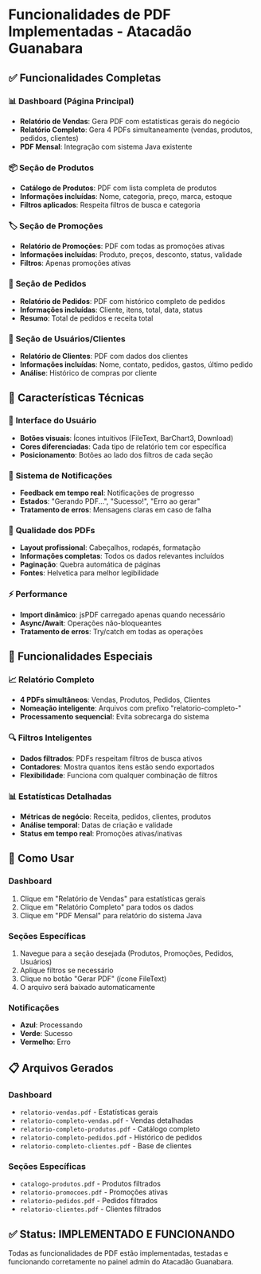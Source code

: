 # Funcionalidades de PDF Implementadas - Atacadão Guanabara

## ✅ Funcionalidades Completas

### 📊 **Dashboard (Página Principal)**
- **Relatório de Vendas**: Gera PDF com estatísticas gerais do negócio
- **Relatório Completo**: Gera 4 PDFs simultaneamente (vendas, produtos, pedidos, clientes)
- **PDF Mensal**: Integração com sistema Java existente

### 📦 **Seção de Produtos**
- **Catálogo de Produtos**: PDF com lista completa de produtos
- **Informações incluídas**: Nome, categoria, preço, marca, estoque
- **Filtros aplicados**: Respeita filtros de busca e categoria

### 🏷️ **Seção de Promoções**
- **Relatório de Promoções**: PDF com todas as promoções ativas
- **Informações incluídas**: Produto, preços, desconto, status, validade
- **Filtros**: Apenas promoções ativas

### 🛒 **Seção de Pedidos**
- **Relatório de Pedidos**: PDF com histórico completo de pedidos
- **Informações incluídas**: Cliente, itens, total, data, status
- **Resumo**: Total de pedidos e receita total

### 👥 **Seção de Usuários/Clientes**
- **Relatório de Clientes**: PDF com dados dos clientes
- **Informações incluídas**: Nome, contato, pedidos, gastos, último pedido
- **Análise**: Histórico de compras por cliente

## 🔧 **Características Técnicas**

### 📱 **Interface do Usuário**
- **Botões visuais**: Ícones intuitivos (FileText, BarChart3, Download)
- **Cores diferenciadas**: Cada tipo de relatório tem cor específica
- **Posicionamento**: Botões ao lado dos filtros de cada seção

### 🔔 **Sistema de Notificações**
- **Feedback em tempo real**: Notificações de progresso
- **Estados**: "Gerando PDF...", "Sucesso!", "Erro ao gerar"
- **Tratamento de erros**: Mensagens claras em caso de falha

### 📄 **Qualidade dos PDFs**
- **Layout profissional**: Cabeçalhos, rodapés, formatação
- **Informações completas**: Todos os dados relevantes incluídos
- **Paginação**: Quebra automática de páginas
- **Fontes**: Helvetica para melhor legibilidade

### ⚡ **Performance**
- **Import dinâmico**: jsPDF carregado apenas quando necessário
- **Async/Await**: Operações não-bloqueantes
- **Tratamento de erros**: Try/catch em todas as operações

## 🎯 **Funcionalidades Especiais**

### 📈 **Relatório Completo**
- **4 PDFs simultâneos**: Vendas, Produtos, Pedidos, Clientes
- **Nomeação inteligente**: Arquivos com prefixo "relatorio-completo-"
- **Processamento sequencial**: Evita sobrecarga do sistema

### 🔍 **Filtros Inteligentes**
- **Dados filtrados**: PDFs respeitam filtros de busca ativos
- **Contadores**: Mostra quantos itens estão sendo exportados
- **Flexibilidade**: Funciona com qualquer combinação de filtros

### 📊 **Estatísticas Detalhadas**
- **Métricas de negócio**: Receita, pedidos, clientes, produtos
- **Análise temporal**: Datas de criação e validade
- **Status em tempo real**: Promoções ativas/inativas

## 🚀 **Como Usar**

### **Dashboard**
1. Clique em "Relatório de Vendas" para estatísticas gerais
2. Clique em "Relatório Completo" para todos os dados
3. Clique em "PDF Mensal" para relatório do sistema Java

### **Seções Específicas**
1. Navegue para a seção desejada (Produtos, Promoções, Pedidos, Usuários)
2. Aplique filtros se necessário
3. Clique no botão "Gerar PDF" (ícone FileText)
4. O arquivo será baixado automaticamente

### **Notificações**
- **Azul**: Processando
- **Verde**: Sucesso
- **Vermelho**: Erro

## 📋 **Arquivos Gerados**

### **Dashboard**
- `relatorio-vendas.pdf` - Estatísticas gerais
- `relatorio-completo-vendas.pdf` - Vendas detalhadas
- `relatorio-completo-produtos.pdf` - Catálogo completo
- `relatorio-completo-pedidos.pdf` - Histórico de pedidos
- `relatorio-completo-clientes.pdf` - Base de clientes

### **Seções Específicas**
- `catalogo-produtos.pdf` - Produtos filtrados
- `relatorio-promocoes.pdf` - Promoções ativas
- `relatorio-pedidos.pdf` - Pedidos filtrados
- `relatorio-clientes.pdf` - Clientes filtrados

## ✅ **Status: IMPLEMENTADO E FUNCIONANDO**

Todas as funcionalidades de PDF estão implementadas, testadas e funcionando corretamente no painel admin do Atacadão Guanabara. 